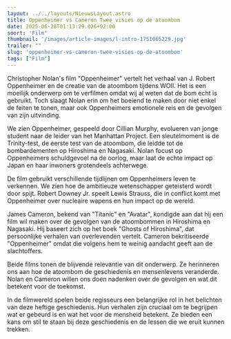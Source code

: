 ```yaml
---
layout: ../../layouts/NieuwsLayout.astro
title: Oppenheimer vs Cameron Twee visies op de atoombom
date: 2025-06-28T01:13:29.026+02:00
soort: 'Film'
thumbnail: '/images/article-images/l-intro-1751065229.jpg'
trailer: ""
slug: 'oppenheimer-vs-cameron-twee-visies-op-de-atoombom'
tags: ["Film"]
---
```


Christopher Nolan's film "Oppenheimer" vertelt het verhaal van J. Robert
Oppenheimer en de creatie van de atoombom tijdens WOII. Het is een moeilijk
onderwerp om te verfilmen omdat wij al weten dat de bom echt is gebruikt. Toch
slaagt Nolan erin om het boeiend te maken door niet enkel de feiten te tonen,
maar ook Oppenheimers emotionele reis en de gevolgen van zijn uitvinding.

We zien Oppenheimer, gespeeld door Cillian Murphy, evolueren van jonge student
naar de leider van het Manhattan Project. Een sleutelmoment is de Trinity-test,
de eerste test van de atoombom, die leidde tot de bombardementen op Hiroshima en
Nagasaki. Nolan focust op Oppenheimers schuldgevoel na de oorlog, maar laat de
echte impact op Japan en haar inwoners grotendeels achterwege.

De film gebruikt verschillende tijdlijnen om Oppenheimers leven te verkennen. We
zien hoe de ambitieuze wetenschapper geteisterd wordt door spijt. Robert Downey
Jr. speelt Lewis Strauss, die in conflict komt met Oppenheimer over nucleaire
wapens en hun impact op de wereld.

James Cameron, bekend van "Titanic" en "Avatar", kondigde aan dat hij een film
wil maken over de gevolgen van de atoombommen in Hiroshima en Nagasaki. Hij
baseert zich op het boek "Ghosts of Hiroshima", dat persoonlijke verhalen van
overlevenden vertelt. Cameron bekritiseerde "Oppenheimer" omdat die volgens hem
te weinig aandacht geeft aan de slachtoffers.

Beide films tonen de blijvende relevantie van dit onderwerp. Ze herinneren ons
aan hoe de atoombom de geschiedenis en mensenlevens veranderde. Nolan en Cameron
willen ons doen nadenken over de gevolgen en wat dit betekent voor de toekomst.

In de filmwereld spelen beide regisseurs een belangrijke rol in het belichten
van deze heftige geschiedenis. Hun verhalen zijn cruciaal om te begrijpen wat er
gebeurd is en wat het voor de mensheid betekent. Ze bieden een kans om stil te
staan bij deze geschiedenis en de lessen die we eruit kunnen trekken.